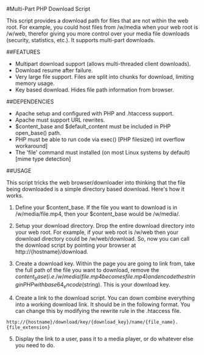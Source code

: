 #Multi-Part PHP Download Script

This script provides a download path for files that are not within the web root. For example, you could
host files from /w/media when your web root is /w/web, therefor giving you more control over your media
file downloads (security, statistics, etc.). It supports multi-part downloads.

##FEATURES

- Multipart download support (allows multi-threaded client downloads). 
- Download resume after failure.
- Very large file support. Files are split into chunks for download, limiting memory usage.
- Key based download. Hides file path information from browser. 

##DEPENDENCIES

- Apache setup and configured with PHP and .htaccess support.
- Apache must support URL rewrites.
- $content_base and $default_content must be included in PHP open_base() path.
- PHP must be able to run code via exec() [PHP filesize() int overflow workaround]
- The 'file' command must installed (on most Linux systems by default) [mime type detection]

##USAGE

This script tricks the web browser/downloader into thinking that the file being downloaded
is a simple directory based download. Here's how it works.

1. Define your $content_base. If the file you want to download is in /w/media/file.mp4, then your 
$content_base would be /w/media/.

2. Setup your download directory. Drop the entire download directory into your web root. For example, if
your web root is /w/web then your download directory could be /w/web/download. So, now you can call the 
download script by pointing your browser at http://{hostname}/download.

3. Create a download key. Within the page you are going to link from, take the full path of the file you
want to download, remove the $content_base (i.e. /w/media/file.mp4 becomes file.mp4) and encode the string 
in PHP with base64_encode($string). This is your download key. 

4. Create a link to the download script. You can down combine everything into a working download link. 
It should be in the following format. You can change this by modifying the rewrite rule in the .htaccess
file.
`````````````````````````````````````````````````````````````````````````````
http://{hostname}/download/key/{download_key}/name/{file_name}.{file_extension}
`````````````````````````````````````````````````````````````````````````````

5. Display the link to a user, pass it to a media player, or do whatever else you need to do. 